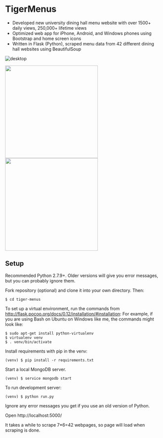 
# TigerMenus

*	Developed new university dining hall menu website with over 1500+ daily views, 250,000+ lifetime views
*	Optimized web app for iPhone, Android, and Windows phones using Bootstrap and home screen icons 
*	Written in Flask (Python), scraped menu data from 42 different dining hall websites using BeautifulSoup

![desktop](https://raw.githubusercontent.com/axu2/tiger_menus/master/app/static/screenshot.png)

<img width=300 src="https://raw.githubusercontent.com/axu2/tiger_menus/master/app/static/iphoneicon.png">
<img width=300 src="https://raw.githubusercontent.com/axu2/tiger_menus/master/app/static/androidicon.png"  >


## Setup
Recommended Python 2.7.9+. Older versions will give you error messages, but you can probably ignore them.

Fork repository (optional) and clone it into your own directory. Then:
```
$ cd tiger-menus
```
To set up a virtual environment, run the commands from http://flask.pocoo.org/docs/0.12/installation/#installation:
For example, if you are using Bash on Ubuntu on Windows like me, the commands might look like:
```
$ sudo apt-get install python-virtualenv
$ virtualenv venv
$ . venv/bin/activate
```
Install requirements with pip in the venv:
```
(venv) $ pip install -r requirements.txt
```

Start a local MongoDB server.
```
(venv) $ service mongodb start
```
To run development server:
```
(venv) $ python run.py
```

Ignore any error messages you get if you use an old version of Python.

Open http://localhost:5000/

It takes a while to scrape 7*6=42 webpages, so page will load when scraping is done.
